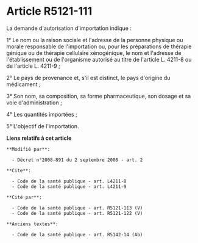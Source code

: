 # Article R5121-111

La demande d'autorisation d'importation indique : 

1° Le nom ou la raison sociale et l'adresse de la personne physique ou morale responsable de l'importation ou, pour les
préparations de thérapie génique ou de thérapie cellulaire xénogénique, le nom et l'adresse de l'établissement ou de
l'organisme autorisé au titre de l'article L. 4211-8 ou de l'article L. 4211-9 ; 

2° Le pays de provenance et, s'il est distinct, le pays d'origine du médicament ; 

3° Son nom, sa composition, sa forme pharmaceutique, son dosage et sa voie d'administration ; 

4° Les quantités importées ; 

5° L'objectif de l'importation.

**Liens relatifs à cet article**

	**Modifié par**:

	  - Décret n°2008-891 du 2 septembre 2008 - art. 2

	**Cite**:

	  - Code de la santé publique - art. L4211-8
	  - Code de la santé publique - art. L4211-9

	**Cité par**:

	  - Code de la santé publique - art. R5121-113 (V)
	  - Code de la santé publique - art. R5121-122 (V)

	**Anciens textes**:

	  - Code de la santé publique - art. R5142-14 (Ab)
